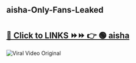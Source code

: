 
 ## aisha-Only-Fans-Leaked

# <h2><a href="https://clipsfans.com/aisha&ref=git">🔗 Click to LINKS ⏩⏩ 👉 🟢 aisha </a></h2>

<a href="https://clipsfans.com/aisha&ref=git" rel="nofollow" data-target="animated-image.originalLink"><img src="https://i.ibb.co.com/xMMVF88/686577567.gif" alt="Viral Video Original" style="max-width: 100%; display: inline-block;" data-target="animated-image.originalImage"></a>
